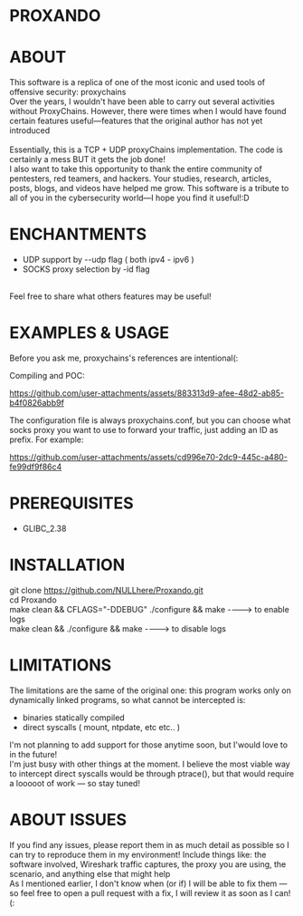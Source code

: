 # PROXANDO



# ABOUT


This software is a replica of one of the most iconic and used tools of offensive security: proxychains<br>
Over the years, I wouldn't have been able to carry out several activities without ProxyChains. However, there were times when I would have found certain features useful—features that the original author has not yet introduced
<br>
<br>
Essentially, this is a TCP + UDP proxyChains implementation. The code is certainly a mess BUT it gets the job done! <br>
I also want to take this opportunity to thank the entire community of pentesters, red teamers, and hackers. Your studies, research, articles, posts, blogs, and videos have helped me grow. This software is a tribute to all of you in the cybersecurity world—I hope you find it useful!:D<br>

# ENCHANTMENTS

- UDP support by --udp flag ( both ipv4 - ipv6 )<br>
- SOCKS proxy selection by -id flag<br>
<br>
Feel free to share what others features may be useful!<br>




# EXAMPLES & USAGE

Before you ask me, proxychains's references are intentional(:<br>



Compiling and POC:

https://github.com/user-attachments/assets/883313d9-afee-48d2-ab85-b4f0826abb9f




The configuration file is always proxychains.conf, but you can choose what socks proxy you want to use to forward your traffic, just adding an ID as prefix. For example:


https://github.com/user-attachments/assets/cd996e70-2dc9-445c-a480-fe99df9f86c4







# PREREQUISITES

- GLIBC_2.38<br>



# INSTALLATION

git clone https://github.com/NULLhere/Proxando.git<br>
cd Proxando<br>
make clean && CFLAGS="-DDEBUG" ./configure && make ----> to enable logs <br>
make clean && ./configure && make		               ----> to disable logs<br>


# LIMITATIONS

The limitations are the same of the original one: this program works only on dynamically linked programs, so what cannot be intercepted is:
- binaries statically compiled
- direct syscalls ( mount, ntpdate, etc etc.. )

I'm not planning to add support for those anytime soon, but I'would love to in the future!<br>
I'm just busy with other things at the moment. I believe the most viable way to intercept direct syscalls would be through ptrace(), but that would require a looooot of work — so stay tuned!<br>



# ABOUT ISSUES

If you find any issues, please report them in as much detail as possible so I can try to reproduce them in my environment! Include things like: the software involved, Wireshark traffic captures, the proxy you are using, the scenario, and anything else that might help <br>
As I mentioned earlier, I don't know when (or if) I will be able to fix them — so feel free to open a pull request with a fix, I will review it as soon as I can!(:<br>
